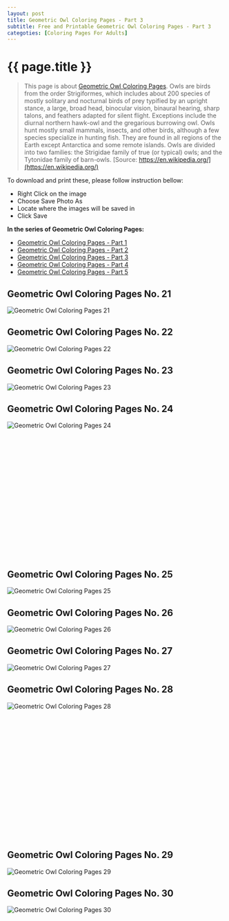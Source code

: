 ```yaml
---
layout: post
title: Geometric Owl Coloring Pages - Part 3
subtitle: Free and Printable Geometric Owl Coloring Pages - Part 3
categoties: [Coloring Pages For Adults]
---
```

{{ page.title }}
================
> This page is about [Geometric Owl Coloring Pages](https://freecoloringpages.github.io/). Owls are birds from the order Strigiformes, which includes about 200 species of mostly solitary and nocturnal birds of prey typified by an upright stance, a large, broad head, binocular vision, binaural hearing, sharp talons, and feathers adapted for silent flight. Exceptions include the diurnal northern hawk-owl and the gregarious burrowing owl. Owls hunt mostly small mammals, insects, and other birds, although a few species specialize in hunting fish. They are found in all regions of the Earth except Antarctica and some remote islands. Owls are divided into two families: the Strigidae family of true (or typical) owls; and the Tytonidae family of barn-owls. [Source: https://en.wikipedia.org/](https://en.wikipedia.org/)

To download and print these, please follow instruction bellow:
* Right Click on the image 
* Choose Save Photo As 
* Locate where the images will be saved in 
* Click Save

**In the series of Geometric Owl Coloring Pages:**

* [Geometric Owl Coloring Pages - Part 1](https://freecoloringpages.github.io/2017/11/25/Geometric-Owl-Coloring-Pages-part-1.html)
* [Geometric Owl Coloring Pages - Part 2](https://freecoloringpages.github.io/2017/11/25/Geometric-Owl-Coloring-Pages-part-2.html)
* [Geometric Owl Coloring Pages - Part 3](https://freecoloringpages.github.io/2017/11/25/Geometric-Owl-Coloring-Pages-part-3.html)
* [Geometric Owl Coloring Pages - Part 4](https://freecoloringpages.github.io/2017/11/25/Geometric-Owl-Coloring-Pages-part-4.html)
* [Geometric Owl Coloring Pages - Part 5](https://freecoloringpages.github.io/2017/11/25/Geometric-Owl-Coloring-Pages-part-5.html)

## Geometric Owl Coloring Pages No. 21
![Geometric Owl Coloring Pages 21](https://freecoloringpages.github.io/img1/Geometric-Owl-Coloring-Pages%20(21).jpg "Geometric Owl Coloring Pages 21")

## Geometric Owl Coloring Pages No. 22
![Geometric Owl Coloring Pages 22](https://freecoloringpages.github.io/img1/Geometric-Owl-Coloring-Pages%20(22).jpg "Geometric Owl Coloring Pages 22")

## Geometric Owl Coloring Pages No. 23
![Geometric Owl Coloring Pages 23](https://freecoloringpages.github.io/img1/Geometric-Owl-Coloring-Pages%20(23).jpg "Geometric Owl Coloring Pages 23")

## Geometric Owl Coloring Pages No. 24
![Geometric Owl Coloring Pages 24](https://freecoloringpages.github.io/img1/Geometric-Owl-Coloring-Pages%20(24).jpg "Geometric Owl Coloring Pages 24")

<script async src="//pagead2.googlesyndication.com/pagead/js/adsbygoogle.js"></script><!-- Texxtonly --><ins class="adsbygoogle" style="display:inline-block;width:336px;height:280px" data-ad-client="ca-pub-6753140515841889" data-ad-slot="3207852233"></ins><script>(adsbygoogle = window.adsbygoogle || []).push({}); </script>

## Geometric Owl Coloring Pages No. 25
![Geometric Owl Coloring Pages 25](https://freecoloringpages.github.io/img1/Geometric-Owl-Coloring-Pages%20(25).jpg "Geometric Owl Coloring Pages 25")

## Geometric Owl Coloring Pages No. 26
![Geometric Owl Coloring Pages 26](https://freecoloringpages.github.io/img1/Geometric-Owl-Coloring-Pages%20(26).jpg "Geometric Owl Coloring Pages 26")

## Geometric Owl Coloring Pages No. 27
![Geometric Owl Coloring Pages 27](https://freecoloringpages.github.io/img1/Geometric-Owl-Coloring-Pages%20(27).jpg "Geometric Owl Coloring Pages 27")

## Geometric Owl Coloring Pages No. 28
![Geometric Owl Coloring Pages 28](https://freecoloringpages.github.io/img1/Geometric-Owl-Coloring-Pages%20(28).jpg "Geometric Owl Coloring Pages 28")

<script async src="//pagead2.googlesyndication.com/pagead/js/adsbygoogle.js"></script><!-- Texxtonly --><ins class="adsbygoogle" style="display:inline-block;width:336px;height:280px" data-ad-client="ca-pub-6753140515841889" data-ad-slot="3207852233"></ins><script>(adsbygoogle = window.adsbygoogle || []).push({}); </script>

## Geometric Owl Coloring Pages No. 29
![Geometric Owl Coloring Pages 29](https://freecoloringpages.github.io/img1/Geometric-Owl-Coloring-Pages%20(29).jpg "Geometric Owl Coloring Pages 29")

## Geometric Owl Coloring Pages No. 30
![Geometric Owl Coloring Pages 30](https://freecoloringpages.github.io/img1/Geometric-Owl-Coloring-Pages%20(30).jpg "Geometric Owl Coloring Pages 30")

